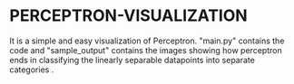 # PERCEPTRON-VISUALIZATION
It is a simple and easy visualization of Perceptron. 
"main.py" contains the code and "sample_output" contains the images showing
 how perceptron ends in classifying the linearly separable datapoints into separate categories . 

